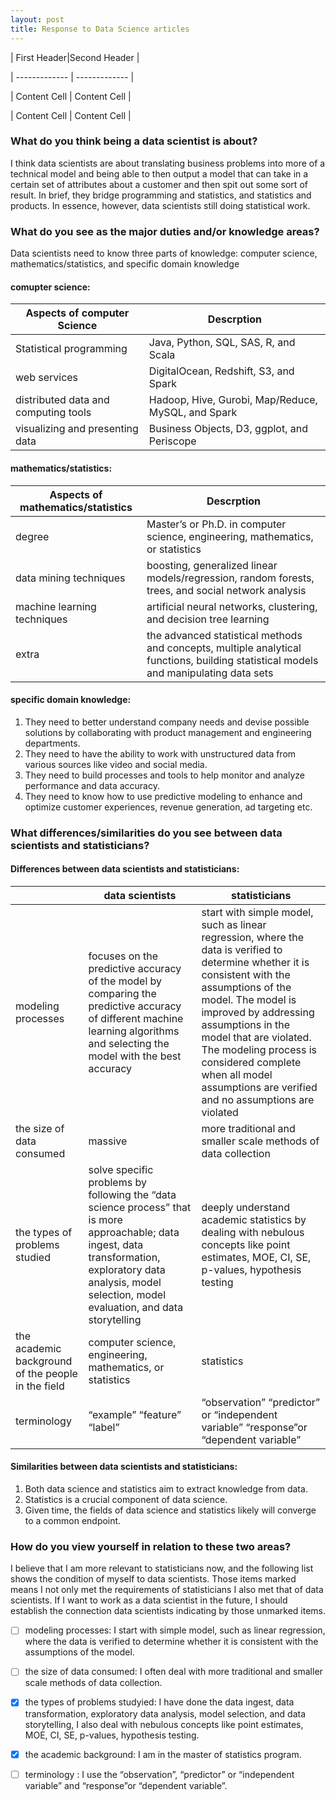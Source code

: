 ```yaml
---
layout: post
title: Response to Data Science articles 
---
```


| First Header|Second Header |

| ------------- | ------------- |

| Content Cell  | Content Cell  |

| Content Cell  | Content Cell  |

### What do you think being a data scientist is about?  
I think data scientists are about translating business problems into more of a technical model and being able to then output a model that can take in a certain set of attributes about a customer and then spit out some sort of result. 
In brief, they bridge programming and statistics, and statistics and products. 
In essence, however, data scientists still doing statistical work.

### What do you see as the major duties and/or knowledge areas?  
Data scientists need to know three parts of knowledge: computer science, mathematics/statistics, and specific domain knowledge
#### comupter science: 
| Aspects of computer Science  | Descrption |
| ------------- | ------------- |
| Statistical programming   |  Java, Python, SQL, SAS, R, and Scala |
| web services | DigitalOcean, Redshift, S3, and Spark  |
| distributed data and computing tools  | Hadoop, Hive, Gurobi, Map/Reduce, MySQL, and Spark |
| visualizing and presenting data | Business Objects, D3, ggplot, and Periscope |
#### mathematics/statistics: 
| Aspects of mathematics/statistics  | Descrption |
| ------------- | ------------- |
| degree   | Master’s or Ph.D. in computer science, engineering, mathematics, or statistics |
| data mining techniques | boosting, generalized linear models/regression, random forests, trees, and social network analysis |
| machine learning techniques |artificial neural networks, clustering, and decision tree learning |
| extra | the advanced statistical methods and concepts, multiple analytical functions, building statistical models and manipulating data sets|
#### specific domain knowledge: 
1. They need to better understand company needs and devise possible solutions by collaborating with product management and engineering departments.
2. They need to have the ability to work with unstructured data from various sources like video and social media.
3. They need to build processes and tools to help monitor and analyze performance and data accuracy.
4. They need to know how to use predictive modeling to enhance and optimize customer experiences, revenue generation, ad targeting etc.

### What differences/similarities do you see between data scientists and statisticians?  
#### Differences between data scientists and statisticians:
|   | data scientists  | statisticians |
| ------------- | ------------- | ------------- |
|modeling processes  |focuses on the predictive accuracy of the model by comparing the predictive accuracy of different machine learning algorithms and selecting the model with the best accuracy  | start with simple model, such as linear regression, where the data is verified to determine whether it is consistent with the assumptions of the model. The model is improved by addressing assumptions in the model that are violated. The modeling process is considered complete when all model assumptions are verified and no assumptions are violated|
| the size of data consumed  | massive  |more traditional and smaller scale methods of data collection |
| the types of problems studied  | solve specific problems by following the “data science process” that is more approachable; data ingest, data transformation, exploratory data analysis, model selection, model evaluation, and data storytelling  | deeply understand academic statistics by dealing with nebulous concepts like point estimates, MOE, CI, SE, p-values, hypothesis testing  |
| the academic background of the people in the field |computer science, engineering, mathematics, or statistics  |statistics |
| terminology   |“example” “feature”  “label”   | “observation” “predictor” or “independent variable” “response”or “dependent variable”|

#### Similarities between data scientists and statisticians:
1. Both data science and statistics aim to extract knowledge from data.
2. Statistics is a crucial component of data science. 
3. Given time, the fields of data science and statistics likely will converge to a common endpoint.

### How do you view yourself in relation to these two areas?
I believe that I am more relevant to statisticians now, and the following list shows the condition of myself to data scientists. Those items marked means I not only met the requirements of statisticians I also met that of data scientists. If I want to work as a data scientist in the future, I should establish the connection data scientists indicating by those unmarked items.

- [ ] modeling processes: I start with simple model, such as linear regression, where the data is verified to determine whether it is consistent with the assumptions of the model. 
- [ ] the size of data consumed: I often deal with more traditional and smaller scale methods of data collection.
- [x] the types of problems studyied: I have done the data ingest, data transformation, exploratory data analysis, model selection, and data storytelling, I also deal with nebulous concepts like point estimates, MOE, CI, SE, p-values, hypothesis testing.
- [x] the academic background: I am in the master of statistics program.
- [ ] terminology : I use the “observation”, “predictor” or “independent variable” and “response”or “dependent variable”.

